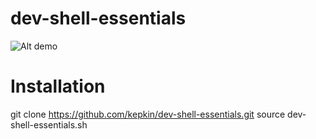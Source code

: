 dev-shell-essentials
====================

![Alt demo](https://github.com/kepkin/dev-shell-essentials/blob/master/demo.png "Example")

Installation
====================

git clone https://github.com/kepkin/dev-shell-essentials.git
source dev-shell-essentials.sh
